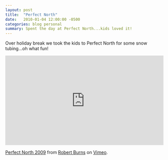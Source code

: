 ```yaml
---
layout: post
title:  "Perfect North"
date:   2010-01-04 12:00:00 -0500
categories: blog personal
summary: Spent the day at Perfect North...kids loved it!
---
```


Over holiday break we took the kids to Perfect North for some snow tubing...oh what fun!

<iframe src="https://player.vimeo.com/video/8537969" width="500" height="283" frameborder="0" webkitallowfullscreen mozallowfullscreen allowfullscreen></iframe>
<p><a href="https://vimeo.com/8537969">Perfect North 2009</a> from <a href="https://vimeo.com/burnsra">Robert Burns</a> on <a href="https://vimeo.com">Vimeo</a>.</p>

